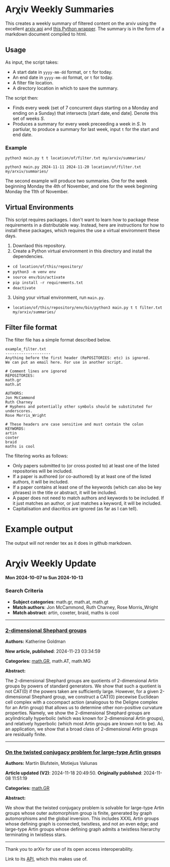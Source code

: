 # Arχiv Weekly Summaries
This creates a weekly summary of filtered content on the arxiv using the excellent [arxiv api](https://info.arxiv.org/help/api/index.html) and [this Python wrapper](https://github.com/titipata/arxivpy).
The summary is in the form of a markdown document compiled to html.

## Usage
As input, the script takes:
- A start date in `yyyy-mm-dd` format, or `t` for today.
- An end date in `yyyy-mm-dd` format, or `t` for today.
- A filter file location.
- A directory location in which to save the summary.

The script then:
 - Finds every week (set of 7 concurrent days starting on a Monday and ending on a Sunday) that intersects $[\text{start date}, \text{end date}]$. Denote this set of weeks $S$.
 - Produces a summary for every week preceeding a week in $S$.
In partiular, to produce a summary for last week, input `t` for the start and end date.

### Example

`python3 main.py t t location/of/filter.txt my/arxiv/summaries/`

`python3 main.py 2024-11-11 2024-11-20 location/of/filter.txt my/arxiv/summaries/`

The second example will produce two summaries. One for the week beginning Monday the 4th of November, and one for the week beginning Monday the 11th of November.

## Virtual Environments
This script requires packages. I don't want to learn how to package these requirements in a distributable way. Instead, here are instructions for how to install these packages, which requires the use a virtual enviromnent these days.
1) Downlaod this repository.
2) Create a Python virtual environment in this directory and install the dependencies.
  - `cd location/of/this/repository/`
  - `python3 -m venv env`
  - `source env/bin/activate`
  - `pip install -r requirements.txt`
  - `deactivate`
3) Using your virtual environment, run `main.py`.
  - `location/of/this/repository/env/bin/python3 main.py t t filter.txt my/arxiv/summaries/`

## Filter file format
The filter file has a simple format described below.

```
example_filter.txt
--------------------
Anything before the first header (RePOSITORIES: etc) is ignored.
We can put an email here. For use in another script.

# Comment lines are ignored
REPOSITORIES:
math.gr
math.at

AUTHORS:
Jon McCammond
Ruth Charney
# Hyphens and potentially other symbols should be substituted for underscores.
Rose Morris_Wright

# These headers are case sensitive and must contain the colon
KEYWORDS:
artin
coxter
braid
maths is cool
```
The filtering works as follows:
- Only papers submitted to (or cross posted to) at least one of the listed repositories will be included.
- If a paper is authored (or co-authored) by at least one of the listed authors, it will be included.
- If a paper contains at least one of the keywords (which can also be key phrases) in the title or abstract, it will be included.
- A paper does not need to match authors and keywords to be included. If it just matches an author, or just matches a keyword, it will be included.
- Capitalisation and diacritics are ignored (as far as I can tell).

# Example output

The output will not render tex as it does in github markdown.

# Arχiv Weekly Update
#### Mon 2024-10-07 to Sun 2024-10-13

### Search Criteria
 - **Subject categories**: math.gr, math.at, math.gt
 - **Match authors**: Jon McCammond, Ruth Charney, Rose Morris_Wright
 - **Match abstract**: artin, coxeter, braid, maths is cool

---
### [2-dimensional Shephard groups](http://arxiv.org/abs/2411.15434v1)

**Authors:** Katherine Goldman

**New article, published**: 2024-11-23 03:34:59

**Categories:** <u>math.GR</u>, math.AT, math.MG

**Abstract:**

The 2-dimensional Shephard groups are quotients of 2-dimensional Artin groups
by powers of standard generators. We show that such a quotient is not
$\mathrm{CAT}(0)$ if the powers taken are sufficiently large. However, for a
given 2-dimensional Shephard group, we construct a $\mathrm{CAT}(0)$ piecewise
Euclidean cell complex with a cocompact action (analogous to the Deligne
complex for an Artin group) that allows us to determine other non-positive
curvature properties. Namely, we show the 2-dimensional Shephard groups are
acylindrically hyperbolic (which was known for 2-dimensional Artin groups), and
relatively hyperbolic (which most Artin groups are known not to be). As an
application, we show that a broad class of 2-dimensional Artin groups are
residually finite.


---
### [On the twisted conjugacy problem for large-type Artin groups](http://arxiv.org/abs/2411.05493v2)

**Authors:** Martín Blufstein, Motiejus Valiunas

**Article updated (V2)**: 2024-11-18 20:49:50. **Originally published**: 2024-11-08 11:51:19

**Categories:** <u>math.GR</u>

**Abstract:**

We show that the twisted conjugacy problem is solvable for large-type Artin
groups whose outer automorphism group is finite, generated by graph
automorphisms and the global inversion. This includes XXXL Artin groups whose
defining graph is connected, twistless, and not an even edge; and large-type
Artin groups whose defining graph admits a twistless hierarchy terminating in
twistless stars.


---

 Thank you to arXiv for use of its open access interoperability.

 Link to its [API](https://info.arxiv.org/help/api/index.html), which this makes use of.


